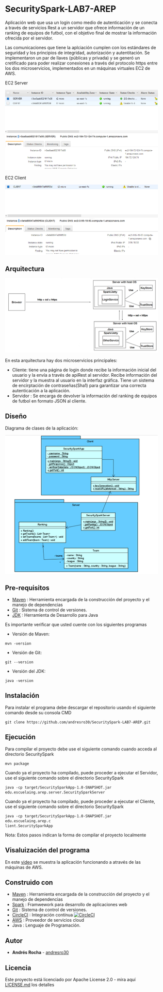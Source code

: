 # SecuritySpark-LAB7-AREP
Aplicación web que usa un login como medio de autenticación y se conecta a través de servicios Rest a un servidor que ofrece información de un ranking de equipos de futbol, con el objetivo final de mostrar la información ofrecida por el servidor.

Las comunicaciones que tiene la aplciación cumplen con los estándares de seguridad y los principios de integridad, autorización y autentitación. Se implementaron un par de llaves (públicas y privada) y se generó un cretificado para poder realizar conexiones a través del protocolo https entre los dos microservicios, implementados en un máquinas virtuales EC2 de AWS.

EC2 Server

![](https://github.com/andresro30/SecuritySpark-LAB7-AREP/blob/master/resources/img/server-lab7.PNG)

EC2 Client

![](https://github.com/andresro30/SecuritySpark-LAB7-AREP/blob/master/resources/img/cliente-lab7.PNG)

## Arquitectura
![](https://github.com/andresro30/SecuritySpark-LAB7-AREP/blob/master/resources/img/arquitectura.png)

En esta arquitectura hay dos microservicios principales:
* Cliente: tiene una página de login donde recibe la información inicial del usuario y la envía a través de apiRest al servidor. Recibe información del servidor y la muestra al usuario en la interfaz gráfica. Tiene un sistema de encirptación de contraseñas(Sha1) para garantizar una correcta autenticación a la aplicación. 
* Servidor : Se encarga de devolver la información del ranking de equipos de futbol en formato JSON al cliente. 

## Diseño
Diagrama de clases de la aplicación:

![](https://github.com/andresro30/SecuritySpark-LAB7-AREP/blob/master/resources/img/diagrama.PNG)


## Pre-requisitos
* [Maven](https://maven.apache.org/) : Herramienta encargada de la construcción del proyecto y el manejo de dependencias
* [Git](https://git-scm.com/) : Sistema de control de versiones.
* [JDK](https://www.oracle.com/technetwork/es/java/javase/downloads/index.html) : Herramienta de Desarrollo para Java 

Es importante verificar que usted cuente con los siguientes programas 
* Versión de Maven:
```
mvn -version
```
* Versión de Git:
```
git --version
```
* Versión del JDK:
```
java -version
```

## Instalación
Para instalar el programa debe descargar el repositorio usando el siguiente comando desde su consola CMD
```
git clone https://github.com/andresro30/SecuritySpark-LAB7-AREP.git
```
## Ejecución
Para compilar el proyecto debe use el siguiente comando cuando acceda al directorio SecuritySpark
```
mvn package
```
Cuando ya el proyecto ha compilado, puede proceder a ejecutar el Servidor, use el siguiente comando sobre el directorio SecuritySpark
```
java -cp target/SecuritySparkApp-1.0-SNAPSHOT.jar edu.escuelaing.arep.server.SecuritySparkServer
```
Cuando ya el proyecto ha compilado, puede proceder a ejecutar el Cliente, use el siguiente comando sobre el directorio SecuritySpark
```
java -cp target/SecuritySparkApp-1.0-SNAPSHOT.jar edu.escuelaing.arep.c
lient.SecuritySparkApp
```

Nota: Estos pasos indican la forma de compilar el proyecto localmente

## Visaluización del programa
En este [video](https://youtu.be/GAX_WP6b8dU) se muestra la aplicación funcionando a através de las máquinas de AWS.

## Construido con
* [Maven](https://maven.apache.org/) : Herramienta encargada de la construcción del proyecto y el manejo de dependencias
* [Spark](https://spark.apache.org/docs/0.9.1/java-programming-guide.html) : Framwework para desarrollo de aplicaciones web
* [Git](https://git-scm.com/) : Sistema de control de versiones.
* [CircleCI](https://circleci.com/) : Integración contínua [![CircleCI](https://circleci.com/gh/circleci/circleci-docs.svg?style=svg)](https://app.circleci.com/pipelines/github/andresro30/SparkWebCalculadora-Lab2AREP)
* [AWS](https://aws.amazon.com/es/education/awseducate/) : Proveedor de servicios cloud 
* Java : Lenguaje de Programación.
## Autor
* **Andrés Rocha** - [andresro30](https://github.com/andresro30)

## Licencia 
Este proyecto está licenciado por Apache License 2.0 - mira aquí [LICENSE.md](LICENSE.txt) los detalles
